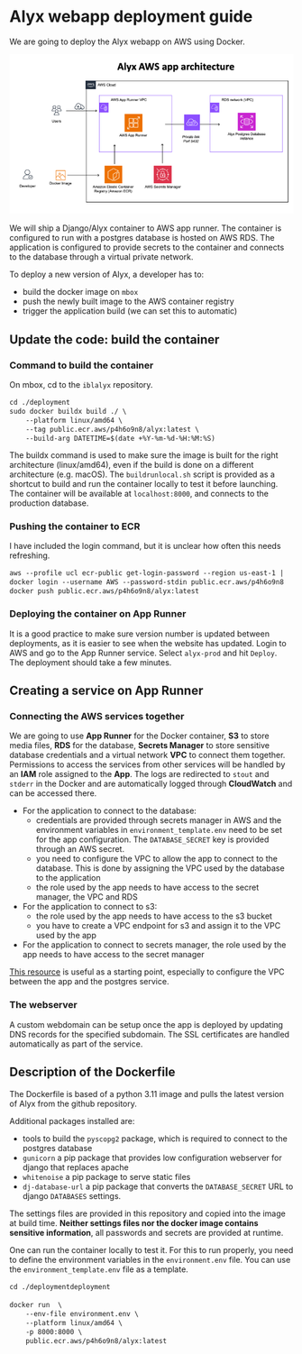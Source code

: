 # Alyx webapp deployment guide

We are going to deploy the Alyx webapp on AWS using Docker.

![image](aws_alyx_app_diagram.png)

We will ship a Django/Alyx container to AWS app runner. 
The container is configured to run with a postgres database is hosted on AWS RDS.
The application is configured to provide secrets to the container and connects to the database through a virtual private network.

To deploy a new version of Alyx, a developer has to:
- build the docker image on `mbox`
- push the newly built image to the AWS container registry
- trigger the application build (we can set this to automatic)

## Update the code: build the container

### Command to build the container
On mbox, cd to the `iblalyx` repository.

    cd ./deployment
    sudo docker buildx build ./ \
        --platform linux/amd64 \
        --tag public.ecr.aws/p4h6o9n8/alyx:latest \
        --build-arg DATETIME=$(date +%Y-%m-%d-%H:%M:%S)

The buildx command is used to make sure the image is built for the right architecture (linux/amd64), even if the build is done on a different architecture (e.g. macOS).
The `buildrunlocal.sh` script is provided as a shortcut to build and run the container locally to test it before launching. The container will be available at `localhost:8000`, and connects to the production database.

### Pushing the container to ECR

I have included the login command, but it is unclear how often this needs refreshing.

    aws --profile ucl ecr-public get-login-password --region us-east-1 | docker login --username AWS --password-stdin public.ecr.aws/p4h6o9n8   
    docker push public.ecr.aws/p4h6o9n8/alyx:latest

### Deploying the container on App Runner

It is a good practice to make sure version number is updated between deployments, as it is easier to see when the website has updated.
Login to AWS and go to the App Runner service. Select `alyx-prod` and hit `Deploy`.
The deployment should take a few minutes.

## Creating a service on App Runner

### Connecting the AWS services together
We are going to use **App Runner** for the Docker container, **S3** to store media files, **RDS** for the database, **Secrets Manager** to store sensitive database credentials and a virtual network **VPC** to connect them together.
Permissions to access the services from other services will be handled by an **IAM** role assigned to the **App**.
The logs are redirected to `stout` and `stderr` in the Docker and are automatically logged through **CloudWatch** and can be accessed there.

- For the application to connect to the database:
  - credentials are provided through secrets manager in AWS and the environment variables in `environment_template.env` need to be set for the app configuration.
  The `DATABASE_SECRET` key is provided through an AWS secret.
  - you need to configure the VPC to allow the app to connect to the database. This is done by assigning the VPC used by the database to the application
  - the role used by the app needs to have access to the secret manager, the VPC and RDS
- For the application to connect to s3:
  - the role used by the app needs to have access to the s3 bucket
  - you have to create a VPC endpoint for s3 and assign it to the VPC used by the app
- For the application to connect to secrets manager, the role used by the app needs to have access to the secret manager

[This resource](https://aws.amazon.com/blogs/containers/deploy-and-scale-django-applications-on-aws-app-runner/
) is useful as a starting point, especially to configure the VPC between the app and the postgres service.

### The webserver
A custom webdomain can be setup once the app is deployed by updating DNS records for the specified subdomain.
The SSL certificates are handled automatically as part of the service.

## Description of the Dockerfile

The Dockerfile is based of a python 3.11 image and pulls the latest version of Alyx from the github repository.

Additional packages installed are:
- tools to build the `pyscopg2` package, which is required to connect to the postgres database
- `gunicorn` a pip package that provides low configuration webserver for django that replaces apache
- `whitenoise` a pip package to serve static files
- `dj-database-url` a pip package that converts the `DATABASE_SECRET` URL to django `DATABASES` settings.

The settings files are provided in this repository and copied into the image at build time. **Neither settings files nor the docker image contains sensitive information**, all passwords and secrets are provided at runtime.

One can run the container locally to test it.
For this to run properly, you need to define the environment variables in the `environment.env` file. You can use the `environment_template.env` file as a template.

    cd ./deploymentdeployment

    docker run  \
        --env-file environment.env \
        --platform linux/amd64 \
        -p 8000:8000 \
        public.ecr.aws/p4h6o9n8/alyx:latest
